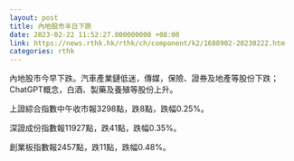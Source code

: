 ```yaml
---
layout: post
title: 內地股市半日下跌
date: 2023-02-22 11:52:27.000000000 +08:00
link: https://news.rthk.hk/rthk/ch/component/k2/1688902-20230222.htm
categories: rthk
---
```


內地股市今早下跌。汽車產業鏈低迷，傳媒，保險、證券及地產等股份下跌；ChatGPT概念，白酒、製藥及養殖等股份上升。

上證綜合指數中午收市報3298點，跌8點，跌幅0.25%。

深證成份指數報11927點，跌41點，跌幅0.35%。

創業板指數報2457點，跌11點，跌幅0.48%。

